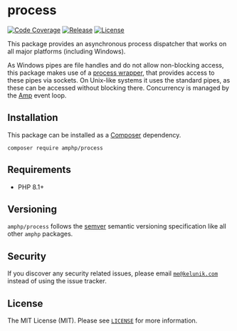 # process

<p>
<a href="https://coveralls.io/github/amphp/process?branch=master"><img src="https://img.shields.io/coveralls/amphp/process/master.svg?style=flat-square" alt="Code Coverage"/></a>
<a href="https://github.com/amphp/process/releases"><img src="https://img.shields.io/github/release/amphp/process.svg?style=flat-square" alt="Release"/></a>
<a href="https://github.com/amphp/process/blob/master/LICENSE"><img src="https://img.shields.io/badge/license-MIT-blue.svg?style=flat-square" alt="License"/></a>
</p>

This package provides an asynchronous process dispatcher that works on all major platforms (including Windows).

As Windows pipes are file handles and do not allow non-blocking access, this package makes use of a [process wrapper](https://github.com/amphp/windows-process-wrapper), that provides access to these pipes via sockets.
On Unix-like systems it uses the standard pipes, as these can be accessed without blocking there.
Concurrency is managed by the [Amp](https://github.com/amphp/amp) event loop.

## Installation

This package can be installed as a [Composer](https://getcomposer.org/) dependency.

```
composer require amphp/process
```

## Requirements

* PHP 8.1+

## Versioning

`amphp/process` follows the [semver](http://semver.org/) semantic versioning specification like all other `amphp` packages.

## Security

If you discover any security related issues, please email [`me@kelunik.com`](mailto:me@kelunik.com) instead of using the issue tracker.

## License

The MIT License (MIT). Please see [`LICENSE`](./LICENSE) for more information.
